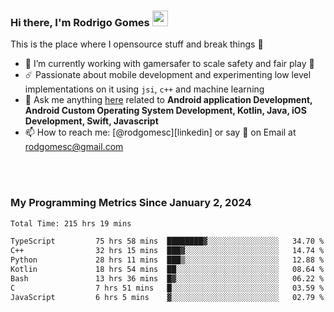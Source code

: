 
### Hi there, I'm Rodrigo Gomes <img src="https://media.giphy.com/media/hvRJCLFzcasrR4ia7z/giphy.gif" width="25px">
This is the place where I opensource stuff and break things 🤣
- 🔭 I’m currently working with gamersafer to scale safety and fair play 💜
- ☄️ Passionate about mobile development and experimenting low level implementations on it using `jsi`, `c++` and machine learning
- 💬 Ask me anything [here](https://github.com/rodgomesc/rodgomesc/issues) related to <b>Android application Development, Android Custom Operating System Development, Kotlin, Java, iOS Development, Swift, Javascript</b>
- 📫 How to reach me: [@rodgomesc][linkedin] or say 👋 on Email at [rodgomesc@gmail.com](mailto:rodgomesc@gmail.com)


<br/>

<!-- 
<picture>
  <img src="/github-metrics.svg" alt="Metrics">
</picture>
-->

</br>

### My Programming Metrics Since January 2, 2024 


<!--START_SECTION:waka-->

```txt
Total Time: 215 hrs 19 mins

TypeScript         75 hrs 58 mins  ████████▓░░░░░░░░░░░░░░░░   34.70 %
C++                32 hrs 15 mins  ███▓░░░░░░░░░░░░░░░░░░░░░   14.74 %
Python             28 hrs 11 mins  ███▒░░░░░░░░░░░░░░░░░░░░░   12.88 %
Kotlin             18 hrs 54 mins  ██░░░░░░░░░░░░░░░░░░░░░░░   08.64 %
Bash               13 hrs 36 mins  █▓░░░░░░░░░░░░░░░░░░░░░░░   06.22 %
C                  7 hrs 51 mins   █░░░░░░░░░░░░░░░░░░░░░░░░   03.59 %
JavaScript         6 hrs 5 mins    ▓░░░░░░░░░░░░░░░░░░░░░░░░   02.79 %
```

<!--END_SECTION:waka-->
